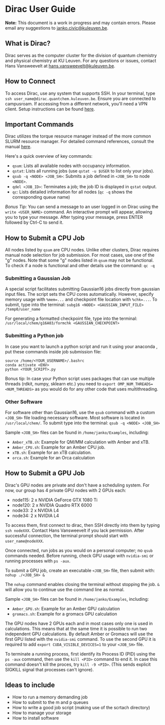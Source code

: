 # Dirac User Guide

**Note:** This document is a work in progress and may contain errors. Please email any suggestions to janko.civic@kuleuven.be.

## What is Dirac?

Dirac serves as the computer cluster for the division of quantum chemistry and physical chemistry at KU Leuven. For any questions or issues, contact Hans Vansweevelt at hans.vansweevelt@kuleuven.be.

## How to Connect

To access Dirac, use any system that supports SSH. In your terminal, type `ssh user_name@dirac.quantchem.kuleuven.be`. Ensure you are connected to campusroam. If accessing from a different network, you'll need a VPN client. Setup instructions can be found [here](https://it-support.set.kuleuven.be/support/solutions/articles/7000071607#private).

## Important Commands

Dirac utilizes the torque resource manager instead of the more common SLURM resource manager. For detailed command references, consult the manual [here](http://docs.adaptivecomputing.com/torque/6-1-0/adminGuide/torqueAdminGuide-6.1.0.pdf).

Here's a quick overview of key commands:

- `qsum`: Lists all available nodes with occupancy information.
- `qstat`: Lists all running jobs (use `qstat -u $USER` to list only your jobs).
- `qsub -q <NODE> <JOB_SH>`: Submits a job defined in `<JOB_SH>` to node `<NODE>`.
- `qdel <JOB_ID>`: Terminates a job; the job ID is displayed in `qstat` output.
- `qc`: Lists detailed information for all nodes (`qc -q` shows the corresponding queue name) 

_Bonus Tip:_ You can send a message to an user logged in on Dirac using the `write <USER_NAME>` command. An interactive prompt will appear, allowing you to type your message. After typing your message, press ENTER followed by Ctrl-C to send it.

## How to Submit a CPU Job

All nodes listed by `qsum` are CPU nodes. Unlike other clusters, Dirac requires manual node selection for job submission. For most cases, use one of the "g" nodes. Note that some "g" nodes listed in `qsum` may not be functional. To check if a node is functional and other details use the command:
`qc -q`

### Submitting a Gaussian Job

A special script facilitates submitting Gaussian16 jobs directly from gaussian input files. The script sets the CPU cores automatically. However, specify memory usage with `%mem=...` and checkpoint file location with `%chk=...`. To submit, type into the terminal:
`subg16 <NODE> <GAUSSIAN_INPUT_FILE> /temp0/user_name`

For generating a formatted checkpoint file, type into the terminal:
`/usr/local/chem/g16A03/formchk <GAUSSIAN_CHECKPOINT>`

### Submitting a Python job

In case you want to launch a python script and run it using your anaconda <ENV>, put these commands inside job submission file:
```
source /home/<YOUR_USERNAME>/.bashrc
conda activate <ENV>
python <YOUR_SCRIPT>.py
```
Bonus tip:
In case your Python script uses packages that can use multiple threads (rdkit, numpy, sklearn etc.) you need to `export OMP_NUM_THREADS=<NUM_THREADS>` as you would do for any other code that uses multithreading.

### Other Software

For software other than Gaussian16, use the `qsub` command with a custom `<JOB_SH>` file loading necessary software. Most software is located in `/usr/local/chem/`.
To submit type into the terminal:
`qsub -q <NODE> <JOB_SH>`

Sample `<JOB_SH>` files can be found in `/home/janko/Examples`, including:
- `Amber_xTB.sh`: Example for QM/MM calculation with Amber and xTB.
- `Amber_CPU.sh`: Example for an Amber CPU job.
- `xTB.sh`: Example for an xTB calculation.
- `orca.sh`: Example for an Orca calculation

## How to Submit a GPU Job

Dirac's GPU nodes are private and don't have a scheduling system. For now, our group has 4 private GPU nodes with 2 GPUs each:
- node115: 2 x NVIDIA GeForce GTX 1080 Ti
- node120: 2 x NVIDIA Quadro RTX 6000
- node33: 2 x NVIDIA L4
- node34: 2 x NVIDIA L4

To access them, first connect to dirac, then SSH directly into them by typing `ssh nodeXXX`. Contact Hans Vansweevelt if you lack permission. After successful connection, the terminal prompt should start with `user_name@nodeXXX`.

Once connected, run jobs as you would on a personal computer; no `qsub` commands needed. Before running, check GPU usage with `nvidia-smi` or running processes with `ps -aux`.

To submit a GPU job, create an executable `<JOB_SH>` file, then submit with:
`nohup ./<JOB_SH> &`

The `nohup` command enables closing the terminal without stopping the job. `&` will allow you to continue use the command line as normal.

Sample `<JOB_SH>` files can be found in `/home/janko/Examples`, including:
- `Amber_GPU.sh`: Example for an Amber GPU calculation
- `gromacs.sh`: Example for a gromacs GPU calculation

The GPU nodes have 2 GPUs each and in most cases only one is used in calculations. This means that at the same time it is possible to run two independent GPU calculations. By default Amber or Gromacs will use the first GPU listed with the `nvidia-smi` command. To use the second GPU it is required to add `export CUDA_VISIBLE_DEVICES=1` to your `<JOB_SH>` file.

To terminate a running process, first identify its Process ID (PID) using the `ps -aux` command, then use the `kill <PID>` command to end it.
In case this command doesn't kill the proces, try `kill -9 <PID>`. (This sends explicit SIGKILL signal that processes can't ignore).

## Ideas to include
- How to run a memory demanding job
- How to submit to the m and p queues
- How to write a good job script (making use of the scrtach directory)
- How to manage your storage
- How to install software
